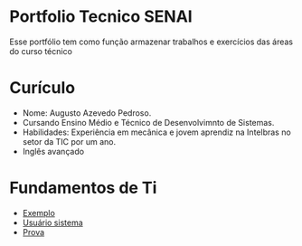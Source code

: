 # Portfolio Tecnico SENAI
Esse portfólio tem como função armazenar trabalhos e exercícios das áreas do curso técnico 

# Curículo
* Nome: Augusto Azevedo Pedroso.
* Cursando Ensino Médio e Técnico de Desenvolvimnto de Sistemas.
* Habilidades: Experiência em mecânica e jovem aprendiz na Intelbras no setor da TIC por um ano.
* Inglês avançado
# Fundamentos de Ti
* [Exemplo](Fundamentos_TI/Exemplos.sh)
* [Usuário sistema](Fundamentos_TI/Mostrar_usuarios_sistema.sh)
* [Prova](Fundamentos_TI/Prova.sh)


